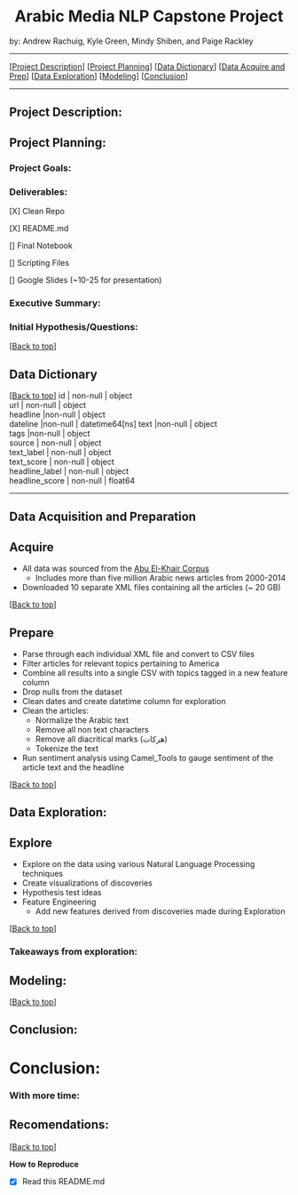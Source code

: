 # <center><a name="top"></a>Arabic Media NLP Capstone Project

by: Andrew Rachuig, Kyle Green, Mindy Shiben, and Paige Rackley </center>



 * * *  
[[Project Description](#project_description)]
[[Project Planning](#planning)]
[[Data Dictionary](#dictionary)]
[[Data Acquire and Prep](#wrangle)]
[[Data Exploration](#explore)]
[[Modeling](#model)]
[[Conclusion](#conclusion)]
___



## <a name="project_description"></a>Project Description:

## <a name="planning"></a>Project Planning:
  
  
 ### Project Goals: 

  
  
 ### Deliverables:
[X] Clean Repo

[X] README.md

[] Final Notebook

[] Scripting Files

[] Google Slides (~10-25 for presentation)

###  Executive Summary: 

  
        
### Initial Hypothesis/Questions: 


[[Back to top](#top)]


## <a name="dictionary"></a>Data Dictionary  
[[Back to top](#top)]
id | non-null | object        
url | non-null | object        
headline |non-null | object        
dateline |non-null | datetime64[ns]
text |non-null | object        
tags |non-null | object        
source | non-null | object        
text_label | non-null | object        
text_score | non-null | object        
headline_label | non-null | object        
headline_score | non-null | float64 


***

## <a name="wrangle"></a>Data Acquisition and Preparation
  
## Acquire
- All data was sourced from the [Abu El-Khair Corpus](http://abuelkhair.net/index.php/en/arabic/abu-el-khair-corpus)
    - Includes more than five million Arabic news articles from 2000-2014
- Downloaded 10 separate XML files containing all the articles (~ 20 GB)

[[Back to top](#top)]

## Prepare
- Parse through each individual XML file and convert to CSV files
- Filter articles for relevant topics pertaining to America
- Combine all results into a single CSV with topics tagged in a new feature column
- Drop nulls from the dataset
- Clean dates and create datetime column for exploration
- Clean the articles:
  - Normalize the Arabic text
  - Remove all non text characters
  - Remove all diacritical marks (هركات)
  - Tokenize the text
- Run sentiment analysis using Camel_Tools to gauge sentiment of the article text and the headline

[[Back to top](#top)]


  
## <a name="explore"></a>Data Exploration:
##  Explore
- Explore on the data using various Natural Language Processing techniques
- Create visualizations of discoveries
- Hypothesis test ideas
- Feature Engineering
  - Add new features derived from discoveries made during Exploration

 
[[Back to top](#top)]

### Takeaways from exploration:

## <a name="model"></a>Modeling:

  
[[Back to top](#top)]



## <a name="conclusion"></a>Conclusion:
  
 # Conclusion:




  
### With more time:

## Recomendations: 
####

[[Back to top](#top)]
  
  
  **How to Reproduce**
- [x] Read this README.md

